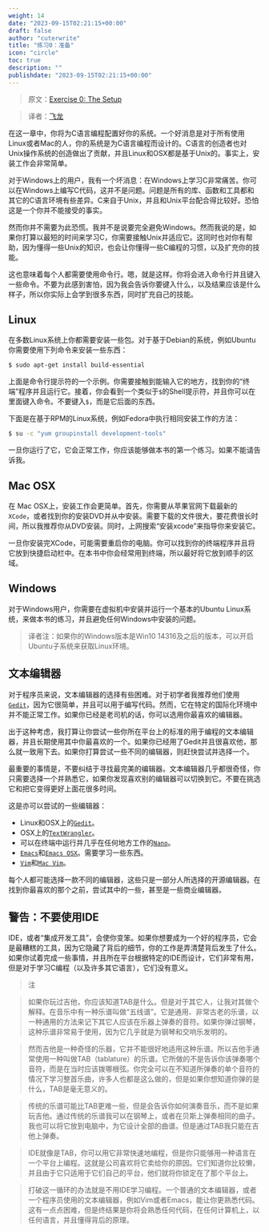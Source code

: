 ```yaml
---
weight: 14
date: "2023-09-15T02:21:15+00:00"
draft: false
author: "cuterwrite"
title: "练习0：准备"
icon: "circle"
toc: true
description: ""
publishdate: "2023-09-15T02:21:15+00:00"
---
```




> 原文：[Exercise 0: The Setup](http://c.learncodethehardway.org/book/ex0.html)

> 译者：[飞龙](https://github.com/wizardforcel)

在这一章中，你将为C语言编程配置好你的系统。一个好消息是对于所有使用Linux或者Mac的人，你的系统是为C语言编程而设计的。C语言的创造者也对Unix操作系统的创造做出了贡献，并且Linux和OSX都是基于Unix的。事实上，安装工作会非常简单。

对于Windows上的用户，我有一个坏消息：在Windows上学习C非常痛苦。你可以在Windows上编写C代码，这并不是问题。问题是所有的库、函数和工具都和其它的C语言环境有些差异。C来自于Unix，并且和Unix平台配合得比较好。恐怕这是一个你并不能接受的事实。

然而你并不需要为此恐慌。我并不是说要完全避免Windows。然而我说的是，如果你打算以最短的时间来学习C，你需要接触Unix并适应它。这同时也对你有帮助，因为懂得一些Unix的知识，也会让你懂得一些C编程的习惯，以及扩充你的技能。

这也意味着每个人都需要使用命令行。嗯，就是这样。你将会进入命令行并且键入一些命令。不要为此感到害怕，因为我会告诉你要键入什么，以及结果应该是什么样子，所以你实际上会学到很多东西，同时扩充自己的技能。

## Linux

在多数Linux系统上你都需要安装一些包。对于基于Debian的系统，例如Ubuntu你需要使用下列命令来安装一些东西：

```sh
$ sudo apt-get install build-essential
```

上面是命令行提示符的一个示例。你需要接触到能输入它的地方，找到你的“终端”程序并且运行它。接着，你会看到一个类似于`$`的Shell提示符，并且你可以在里面键入命令。不要键入`$`，而是它后面的东西。

下面是在基于RPM的Linux系统，例如Fedora中执行相同安装工作的方法：

```sh
$ su -c "yum groupinstall development-tools"
```

一旦你运行了它，它会正常工作，你应该能够做本书的第一个练习。如果不能请告诉我。

## Mac OSX

在 Mac OSX上，安装工作会更简单。首先，你需要从苹果官网下载最新的`XCode`，或者找到你的安装DVD并从中安装。需要下载的文件很大，要花费很长时间，所以我推荐你从DVD安装。同时，上网搜索“安装xcode”来指导你来安装它。

一旦你安装完XCode，可能需要重启你的电脑。你可以找到你的终端程序并且将它放到快捷启动栏中。在本书中你会经常用到终端，所以最好将它放到顺手的区域。

## Windows

对于Windows用户，你需要在虚拟机中安装并运行一个基本的Ubuntu Linux系统，来做本书的练习，并且避免任何Windows中安装的问题。

> 译者注：如果你的Windows版本是Win10 14316及之后的版本，可以开启Ubuntu子系统来获取Linux环境。

## 文本编辑器

对于程序员来说，文本编辑器的选择有些困难。对于初学者我推荐他们使用[`Gedit`](http://projects.gnome.org/gedit/)，因为它很简单，并且可以用于编写代码。然而，它在特定的国际化环境中并不能正常工作。如果你已经是老司机的话，你可以选用你最喜欢的编辑器。

出于这种考虑，我打算让你尝试一些你所在平台上的标准的用于编程的文本编辑器，并且长期使用其中你最喜欢的一个。如果你已经用了Gedit并且很喜欢他，那么就一致用下去。如果你打算尝试一些不同的编辑器，则赶快尝试并选择一个。

最重要的事情是，不要纠结于寻找最完美的编辑器。文本编辑器几乎都很奇怪，你只需要选择一个并熟悉它，如果你发现喜欢别的编辑器可以切换到它。不要在挑选它和把它变得更好上面花很多时间。

这是亦可以尝试的一些编辑器：

+ Linux和OSX上的[`Gedit`](http://projects.gnome.org/gedit/)。
+ OSX上的[`TextWrangler`](http://www.barebones.com/products/textwrangler/)。
+ 可以在终端中运行并几乎在任何地方工作的[`Nano`](http://www.nano-editor.org/)。
+ [`Emacs`](http://www.gnu.org/software/emacs/)和[`Emacs OSX`](http://emacsformacosx.com/)。需要学习一些东西。
+ [`Vim`](http://www.vim.org/)和[`Mac Vim`](http://code.google.com/p/macvim/)。

每个人都可能选择一款不同的编辑器，这些只是一部分人所选择的开源编辑器。在找到你最喜欢的那个之前，尝试其中的一些，甚至是一些商业编辑器。

## 警告：不要使用IDE

IDE，或者“集成开发工具”，会使你变笨。如果你想要成为一个好的程序员，它会是最糟糕的工具，因为它隐藏了背后的细节，你的工作是弄清楚背后发生了什么。如果你试着完成一些事情，并且所在平台根据特定的IDE而设计，它们非常有用，但是对于学习C编程（以及许多其它语言），它们没有意义。

> 注

> 如果你玩过吉他，你应该知道TAB是什么。但是对于其它人，让我对其做个解释。在音乐中有一种乐谱叫做“五线谱”。它是通用、非常古老的乐谱，以一种通用的方法来记下其它人应该在乐器上弹奏的音符。如果你弹过钢琴，这种乐谱非常易于使用，因为它几乎就是为钢琴和交响乐发明的。

> 然而吉他是一种奇怪的乐器，它并不能很好地适用这种乐谱。所以吉他手通常使用一种叫做TAB（tablature）的乐谱。它所做的不是告诉你该弹奏哪个音符，而是在当时应该拨哪根弦。你完全可以在不知道所弹奏的单个音符的情况下学习整首乐曲，许多人也都是这么做的，但是如果你想知道你弹的是什么，TAB是毫无意义的。

> 传统的乐谱可能比TAB更难一些，但是会告诉你如何演奏音乐，而不是如果玩吉他。通过传统的乐谱我可以在钢琴上，或者在贝斯上弹奏相同的曲子。我也可以将它放到电脑中，为它设计全部的曲谱。但是通过TAB我只能在吉他上弹奏。

> IDE就像是TAB，你可以用它非常快速地编程，但是你只能够用一种语言在一个平台上编程。这就是公司喜欢将它卖给你的原因。它们知道你比较懒，并且由于它只适用于它们自己的平台，他们就将你锁定在了那个平台上。

> 打破这一循环的办法就是不用IDE学习编程。一个普通的文本编辑器，或者一个程序员使用的文本编辑器，例如Vim或者Emacs，能让你更熟悉代码。这有一点点困难，但是终结果是你将会熟悉任何代码，在任何计算机上，以任何语言，并且懂得背后的原理。
